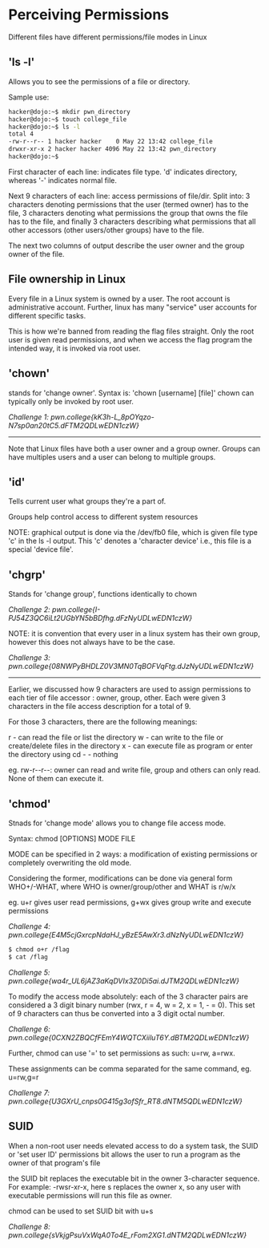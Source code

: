 # Perceiving Permissions

Different files have different permissions/file modes in Linux

## 'ls -l'

Allows you to see the permissions of a file or directory.

Sample use:

```bash
hacker@dojo:~$ mkdir pwn_directory
hacker@dojo:~$ touch college_file
hacker@dojo:~$ ls -l
total 4
-rw-r--r-- 1 hacker hacker    0 May 22 13:42 college_file
drwxr-xr-x 2 hacker hacker 4096 May 22 13:42 pwn_directory
hacker@dojo:~$
```

First character of each line: indicates file type. 'd' indicates directory, whereas '-' indicates normal file.

Next 9 characters of each line: access permissions of file/dir. Split into: 3 characters denoting permissions that the user (termed owner) has to the file, 3 characters denoting what permissions the group that owns the file has to the file, and finally 3 characters describing what permissions that all other accessors (other users/other groups) have to the file.

The next two columns of output describe the user owner and the group owner of the file.

## File ownership in Linux

Every file in a Linux system is owned by a user. The root account is administrative account. Further, linux has many "service" user accounts for different specific tasks.

This is how we're banned from reading the flag files straight. Only the root user is given read permissions, and when we access the flag program the intended way, it is invoked via root user.

## 'chown'

stands for 'change owner'. Syntax is: 'chown [username] [file]' chown can typically only be invoked by root user.

*Challenge 1: pwn.college{kK3h-L_8pOYqzo-N7sp0an20tC5.dFTM2QDLwEDN1czW}*

---

Note that Linux files have both a user owner and a group owner. Groups can have multiples users and a user can belong to multiple groups.

## 'id'

Tells current user what groups they're a part of.

Groups help control access to different system resources

NOTE: graphical output is done via the /dev/fb0 file, which is given file type 'c' in the ls -l output. This 'c' denotes a 'character device' i.e., this file is a special 'device file'.

## 'chgrp'

Stands for 'change group', functions identically to chown

*Challenge 2: pwn.college{I-PJ54Z3QC6iLt2UGbYN5bBDfhg.dFzNyUDLwEDN1czW}*

NOTE: it is convention that every user in a linux system has their own group, however this does not always have to be the case.

*Challenge 3: pwn.college{08NWPyBHDLZ0V3MN0TqBOFVqFtg.dJzNyUDLwEDN1czW}*

---

Earlier, we discussed how 9 characters are used to assign permissions to each tier of file accessor : owner, group, other. Each were given 3 characters in the file access description for a total of 9.

For those 3 characters, there are the following meanings:

r - can read the file or list the directory
w - can write to the file or create/delete files in the directory
x - can execute file as program or enter the directory using cd
\- - nothing

eg. rw-r--r--: owner can read and write file, group and others can only read. None of them can execute it.

## 'chmod'

Stnads for 'change mode' allows you to change file access mode.

Syntax: chmod [OPTIONS] MODE FILE

MODE can be specified in 2 ways: a modification of existing permissions or completely overwriting the old mode.

Considering the former, modifications can be done via general form WHO+/-WHAT, where WHO is owner/group/other and WHAT is r/w/x

eg. u+r gives user read permissions, g+wx gives group write and execute permissions

*Challenge 4: pwn.college{E4M5cjGxrcpNdaHJ_yBzE5AwXr3.dNzNyUDLwEDN1czW}*

```bash
$ chmod o+r /flag
$ cat /flag
```

*Challenge 5: pwn.college{wa4r_UL6jAZ3aKqDVIx3Z0Di5ai.dJTM2QDLwEDN1czW}*

To modify the access mode absolutely: each of the 3 character pairs are considered a 3 digit binary number (rwx, r = 4, w = 2, x = 1, - = 0). This set of 9 characters can thus be converted into a 3 digit octal number.

*Challenge 6: pwn.college{0CXN2ZBQCfFEmY4WQTCXiiluT6Y.dBTM2QDLwEDN1czW}*

Further, chmod can use '=' to set permissions as such: u=rw, a=rwx.

These assignments can be comma separated for the same command, eg. u=rw,g=r

*Challenge 7: pwn.college{U3GXrU_cnps0G415g3ofSfr_RT8.dNTM5QDLwEDN1czW}*

## SUID

When a non-root user needs elevated access to do a system task, the SUID or 'set user ID' permissions bit allows the user to run a program as the owner of that program's file

the SUID bit replaces the executable bit in the owner 3-character sequence. For example: -rwsr-xr-x, here s replaces the owner x, so any user with executable permissions will run this file as owner.

chmod can be used to set SUID bit with u+s

*Challenge 8: pwn.college{sVkjgPsuVxWqA0To4E_rFom2XG1.dNTM2QDLwEDN1czW}*


